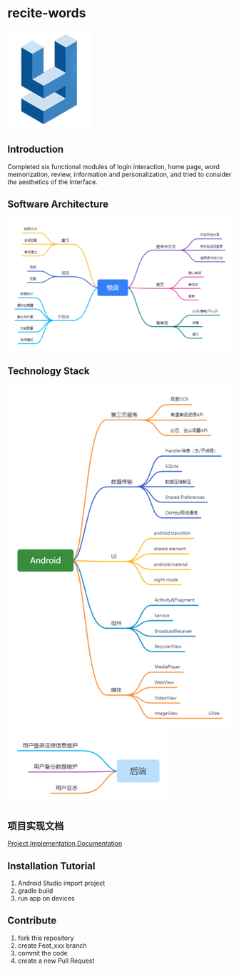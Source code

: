 # recite-words
![img.png](logo.png#pic_center)
## Introduction

Completed six functional modules of login interaction, home page, word memorization, review, information and personalization, and tried to consider the aesthetics of the interface.

## Software Architecture
![img.png](软件架构图.png#pic_center)

## Technology Stack
![img.png](技术栈.png#pic_center)
![img.png](后端.png#pic_center)

## 项目实现文档

[Project Implementation Documentation](doc/项目实现文档.pdf)

## Installation Tutorial

1. Android Studio import project
2. gradle build
3. run app on devices

## Contribute

1. fork this repository
2. create Feat_xxx branch
3. commit the code
4. create a new Pull Request

